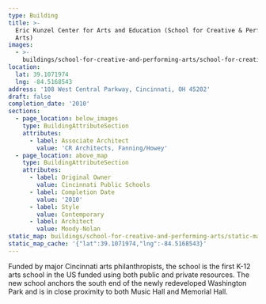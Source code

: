 ```yaml
---
type: Building
title: >-
  Eric Kunzel Center for Arts and Education (School for Creative & Performing
  Arts)
images:
  - >-
    buildings/school-for-creative-and-performing-arts/school-for-creative-and-performing-arts-0_jxj4a3
location:
  lat: 39.1071974
  lng: -84.5168543
address: '108 West Central Parkway, Cincinnati, OH 45202'
draft: false
completion_date: '2010'
sections:
  - page_location: below_images
    type: BuildingAttributeSection
    attributes:
      - label: Associate Architect
        value: 'CR Architects, Fanning/Howey'
  - page_location: above_map
    type: BuildingAttributeSection
    attributes:
      - label: Original Owner
        value: Cincinnati Public Schools
      - label: Completion Date
        value: '2010'
      - label: Style
        value: Contemporary
      - label: Architect
        value: Moody-Nolan
static_map: buildings/school-for-creative-and-performing-arts/static-map_yldhpd
static_map_cache: '{"lat":39.1071974,"lng":-84.5168543}'
---
```


Funded by major Cincinnati arts philanthropists, the school is the first K-12 arts school in the US funded using both public and private resources. The new school anchors the south end of the newly redeveloped Washington Park and is in close proximity to both Music Hall and Memorial Hall.
